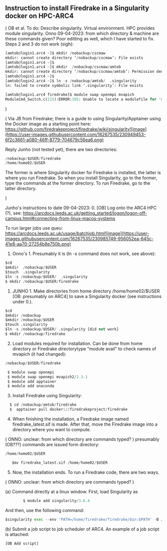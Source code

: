 ## Instruction to install Firedrake in a Singularity docker on HPC-ARC4

( OB et al. To do: Describe singularity. Virtual environment. HPC provides module singularity.
Onno 09-04-2023: from which directory & machine are these commands given?
Poor editting as well, which I have started to fix. Steps 2 and 3 do not work (sigh):
```Python
[amtob@login1.arc4 ~]$ mkdir /nobackup/cscmaw
mkdir: cannot create directory ‘/nobackup/cscmaw’: File exists
[amtob@login1.arc4 ~]$ 
[amtob@login1.arc4 ~]$ mkdir  /nobackup/cscmaw/amtob
mkdir: cannot create directory ‘/nobackup/cscmaw/amtob’: Permission denied
[amtob@login1.arc4 ~]$ 
[amtob@login2.arc4 ~]$ ln -s /nobackup/amtob/  .singularity
ln: failed to create symbolic link ‘.singularity’: File exists

[amtob@login1.arc4 firedrake]$ module swap openmpi mvapich
ModuleCmd_Switch.c(215):ERROR:105: Unable to locate a modulefile for 'mvapich'
```
)

( Via JB from Firedrake; there is a guide to using Singularity/Apptainer using the Docker image as a starting point here: https://github.com/firedrakeproject/firedrake/wiki/singularity![image](https://user-images.githubusercontent.com/16267535/230949453-6f2c3661-a080-46ff-8779-704679c56ea6.png) 

Reply Junho (not tested yet), there are two directories:
```Python
/nobackup/$USER/firedrake
/home/home02/$USER
```

The former is where Singularity docker for Firedrake is installed, the latter is where you run Firedrake. So when you install Singularity, go to the former, type the commands at the former directory. To run Firedrake, go to the latter directory. 


)


Junho's instructions to date 09-04-2023:
0. [OB] Log onto the ARC4 HPC (?), see: https://arcdocs.leeds.ac.uk/getting_started/logon/logon-off-campus.html#connecting-from-linux-macos-systems

To run larger jobs use queu:
https://arcdocs.leeds.ac.uk/usage/batchjob.html![image](https://user-images.githubusercontent.com/16267535/230985749-956052ea-645c-41e8-aa70-27254b8e750b.png)


1. Onno's 1. Presumably it is (ln -s command does not work, see above):
  ```Python
  $cd
  $mkdir  /nobackup/$USER
  $touch  .singularity
  $ln -s /nobackup/$USER/  .singularity
  $ mkdir /nobackup/$USER/firedrake
  
  
```

1.	JUNHO 1. Make directories from home directory /home/home02/$USER [OB: presumably on ARC4] to save a Singularity docker (see instructions under 0.).
  ```Python
  $cd
  $mkdir /nobackup
  $mkdir /nobackup/$USER
  $touch .singularity
  $ln -s /nobackup/$USER/ .singularity [did not work]
  $ mkdir /nobackup/firedrake
  
```
2.	Load modules required for installation. Can be done from home directory or Firedrake directorytype "module avail" to check names of mvapich (it had changed):
```Python
/nobackup/$USER/firedrake
```


```Python
 $ module swap openmpi 
 $ module swap openmpi mvapich2/2.3.1
 $ module add apptainer
 $ module add anaconda
```
       
3.	Install Firedrake using Singularity:

```Python
  $ cd /nobackup/amtob/firedrake
  $  apptainer pull docker://firedrakeproject/firedrake
  ```
4.	When finishing the installation, a Firedrake image named firedrake_latest.sif is made.
After that, move the Firedrake image into a directory where you want to compute.

( ONNO: unclear: from which directory are commands typed? ) presumably (OB???) commands are issued form directory:
```Python
/home/home02/$USER
```

```Python
   $mv firedrake_latest.sif /home/home02/$USER
```

5.	Now, the installation ends. To run a Firedrake code, there are two ways.

( ONNO: unclear: from which directory are commands typed? )

(a)	Command directly at a linux window. First, load Singularity as 
```Python
        $ module add singularity/3.6.4
```
  
  And then, use the following command:
  
```Python
$singularity exec --env 'PATH=/home/firedrake/firedrake/bin:$PATH' -B /run -B /nobackup -B ~/.cache:/home/firedrake/firedrake/.cache firedrake_latest.sif python BL_test.py
```

(b)	Submit a job script to job scheduler of ARC4. An example of a job script is attached:
```Python
[OB Add script]
```

